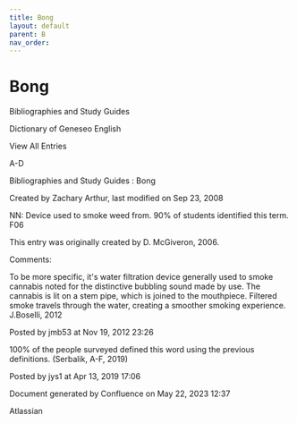 ```yaml
---
title: Bong
layout: default
parent: B
nav_order:
---
```


# Bong

Bibliographies and Study Guides

Dictionary of Geneseo English

View All Entries

A-D

Bibliographies and Study Guides : Bong

Created by  Zachary Arthur, last modified on Sep 23, 2008

NN: Device used to smoke weed from. 90% of students identified this term. F06 

This entry was originally created by D. McGiveron, 2006.

Comments:

To be more specific, it's water filtration device generally used to smoke cannabis noted for the distinctive bubbling sound made by use. The cannabis is lit on a stem pipe, which is joined to the mouthpiece. Filtered smoke travels through the water, creating a smoother smoking experience. J.Boselli, 2012

Posted by jmb53 at Nov 19, 2012 23:26

100% of the people surveyed defined this word using the previous definitions. (Serbalik, A-F, 2019)

Posted by jys1 at Apr 13, 2019 17:06

Document generated by Confluence on May 22, 2023 12:37

Atlassian

